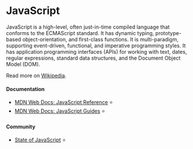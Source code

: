 # JavaScript

JavaScript is a high-level, often just-in-time compiled language that conforms to the ECMAScript standard. It has dynamic typing, prototype-based object-orientation, and first-class functions. It is multi-paradigm, supporting event-driven, functional, and imperative programming styles. It has application programming interfaces (APIs) for working with text, dates, regular expressions, standard data structures, and the Document Object Model (DOM).

Read more on [Wikipedia](https://en.wikipedia.org/wiki/JavaScript).

#### Documentation
- [MDN Web Docs: JavaScript Reference](https://developer.mozilla.org/en-US/docs/Web/JavaScript) ⭐
- [MDN Web Docs: JavaScript Guides](https://developer.mozilla.org/en-US/docs/Learn/JavaScript) ⭐

#### Community
- [State of JavaScript](https://stateofjs.com/en-us) ⭐
